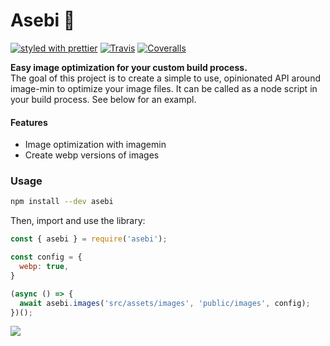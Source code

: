 # Asebi 🌺

[![styled with prettier](https://img.shields.io/badge/styled_with-prettier-ff69b4.svg)](https://github.com/prettier/prettier)
[![Travis](https://img.shields.io/travis/alexjoverm/typescript-library-starter.svg)](https://travis-ci.org/alexjoverm/typescript-library-starter)
[![Coveralls](https://img.shields.io/coveralls/alexjoverm/typescript-library-starter.svg)](https://coveralls.io/github/alexjoverm/typescript-library-starter)

**Easy image optimization for your custom build process.**  
The goal of this project is to create a simple to use, opinionated API around image-min to optimize
your image files. It can be called as a node script in your build process. See below for an exampl.

#### Features

- Image optimization with imagemin
- Create webp versions of images

### Usage

```bash
npm install --dev asebi
```

Then, import and use the library:

```javascript
const { asebi } = require('asebi');

const config = {
  webp: true,
}

(async () => {
  await asebi.images('src/assets/images', 'public/images', config);
})();
```

![](https://i.imgur.com/g85Wlf0.png)